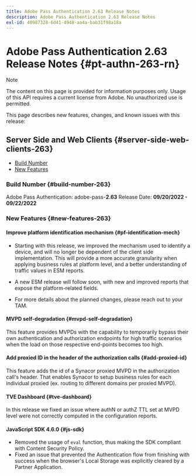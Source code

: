 ```yaml
---
title: Adobe Pass Authentication 2.63 Release Notes
description: Adobe Pass Authentication 2.63 Release Notes
exl-id: 40987328-6d41-4948-aa4a-bab31f98a18a
---
```

# Adobe Pass Authentication 2.63 Release Notes {#pt-authn-263-rn}

>[!NOTE]
>
>The content on this page is provided for information purposes only. Usage of this API requires a current license from Adobe. No unauthorized use is permitted.

This page describes new features, changes, and known issues with this release:

## Server Side and Web Clients {#server-side-web-clients-263}

* [Build Number](#build-number)
* [New Features](#new-features)

### Build Number {#build-number-263}

Adobe Pass Authentication: adobe-pass-**2.63**
Release Date: **09/20/2022 - 09/22/2022** 

### New Features {#new-features-263}

#### Improve platform identification mechanism {#pf-identification-mech}

*   Starting with this release, we improved the mechanism used to identify a device, and will no longer be dependent of the client side implementation. This will provide a more accurate granularity when applying business rules at platform level, and a better understanding of traffic values in ESM reports.

*   A new ESM release will follow soon, with new and improved reports that expose the platform-related fields.

*   For more details about the planned changes, please reach out to your TAM.

#### MVPD self-degradation {#mvpd-self-degradation}

This feature provides MVPDs with the capability to temporarily bypass their own authentication and authorization endpoints for high traffic scenarios when the load on those respective end-points becomes too high.
 

#### Add proxied ID in the header of the authorization calls {#add-proxied-id}

This feature adds the id of a Synacor proxied MVPD in the authorization call's header. That enables Synacor to setup business rules for each individual proxied (ex. routing to different domains per proxied MVPD).
 

#### TVE Dashboard {#tve-dashboard}

In this release we fixed an issue where authN or authZ TTL set at MVPD level were not correctly computed in the configuration reports.
 

#### JavaScript SDK 4.6.0 {#js-sdk}

* Removed the usage of `eval` function, thus making the SDK compliant with Content Security Policy. 
* Fixed an issue that prevented the Authentication flow from finishing with success when the browser's Local Storage was explicitly cleared by a Partner Application.
